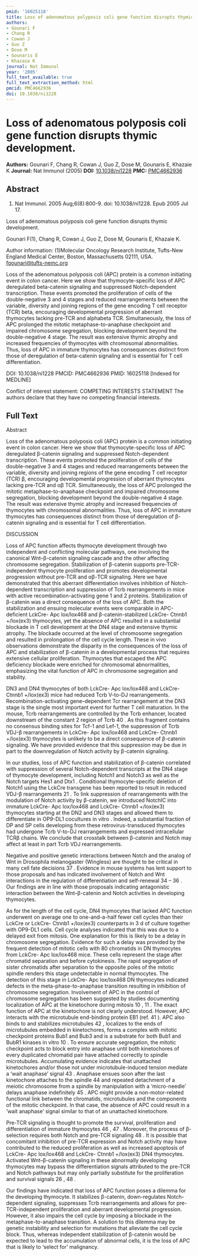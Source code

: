 ```yaml
---
pmid: '16025118'
title: Loss of adenomatous polyposis coli gene function disrupts thymic development.
authors:
- Gounari F
- Chang R
- Cowan J
- Guo Z
- Dose M
- Gounaris E
- Khazaie K
journal: Nat Immunol
year: '2005'
full_text_available: true
full_text_extraction_method: html
pmcid: PMC4662936
doi: 10.1038/ni1228
---
```


# Loss of adenomatous polyposis coli gene function disrupts thymic development.
**Authors:** Gounari F, Chang R, Cowan J, Guo Z, Dose M, Gounaris E, Khazaie K
**Journal:** Nat Immunol (2005)
**DOI:** [10.1038/ni1228](https://doi.org/10.1038/ni1228)
**PMC:** [PMC4662936](https://www.ncbi.nlm.nih.gov/pmc/articles/PMC4662936/)

## Abstract

1. Nat Immunol. 2005 Aug;6(8):800-9. doi: 10.1038/ni1228. Epub 2005 Jul 17.

Loss of adenomatous polyposis coli gene function disrupts thymic development.

Gounari F(1), Chang R, Cowan J, Guo Z, Dose M, Gounaris E, Khazaie K.

Author information:
(1)Molecular Oncology Research Institute, Tufts-New England Medical Center, 
Boston, Massachusetts 02111, USA. fgounari@tufts-nemc.org

Loss of the adenomatous polyposis coli (APC) protein is a common initiating 
event in colon cancer. Here we show that thymocyte-specific loss of APC 
deregulated beta-catenin signaling and suppressed Notch-dependent transcription. 
These events promoted the proliferation of cells of the double-negative 3 and 4 
stages and reduced rearrangements between the variable, diversity and joining 
regions of the gene encoding T cell receptor (TCR) beta, encouraging 
developmental progression of aberrant thymocytes lacking pre-TCR and alphabeta 
TCR. Simultaneously, the loss of APC prolonged the mitotic metaphase-to-anaphase 
checkpoint and impaired chromosome segregation, blocking development beyond the 
double-negative 4 stage. The result was extensive thymic atrophy and increased 
frequencies of thymocytes with chromosomal abnormalities. Thus, loss of APC in 
immature thymocytes has consequences distinct from those of deregulation of 
beta-catenin signaling and is essential for T cell differentiation.

DOI: 10.1038/ni1228
PMCID: PMC4662936
PMID: 16025118 [Indexed for MEDLINE]

Conflict of interest statement: COMPETING INTERESTS STATEMENT The authors 
declare that they have no competing financial interests.

## Full Text

Abstract

Loss of the adenomatous polyposis coli (APC) protein is a common initiating event in colon cancer. Here we show that thymocyte-specific loss of APC deregulated β-catenin signaling and suppressed Notch-dependent transcription. These events promoted the proliferation of cells of the double-negative 3 and 4 stages and reduced rearrangements between the variable, diversity and joining regions of the gene encoding T cell receptor (TCR) β, encouraging developmental progression of aberrant thymocytes lacking pre-TCR and αβ TCR. Simultaneously, the loss of APC prolonged the mitotic metaphase-to-anaphase checkpoint and impaired chromosome segregation, blocking development beyond the double-negative 4 stage. The result was extensive thymic atrophy and increased frequencies of thymocytes with chromosomal abnormalities. Thus, loss of APC in immature thymocytes has consequences distinct from those of deregulation of β-catenin signaling and is essential for T cell differentiation.

DISCUSSION

Loss of APC function affects thymocyte development through two independent and conflicting molecular pathways, one involving the canonical Wnt–β-catenin signaling cascade and the other affecting chromosome segregation. Stabilization of β-catenin supports pre-TCR-independent thymocyte proliferation and promotes developmental progression without pre-TCR and αβ-TCR signaling. Here we have demonstrated that this aberrant differentiation involves inhibition of Notch-dependent transcription and suppression of Tcrb rearrangements in mice with active recombination-activating gene 1 and 2 proteins. Stabilization of β-catenin was a direct consequence of the loss of APC. Both the stabilization and ensuing molecular events were comparable in APC-deficient LckCre- Apc lox/lox468 and β-catenin-stabilized LckCre- Ctnnb1 +/lox(ex3) thymocytes, yet the absence of APC resulted in a substantial blockade in T cell development at the DN4 stage and extensive thymic atrophy. The blockade occurred at the level of chromosome segregation and resulted in prolongation of the cell cycle length. These in vivo observations demonstrate the disparity in the consequences of the loss of APC and stabilization of β-catenin in a developmental process that requires extensive cellular proliferation. Thymocytes that escaped the APC deficiency blockade were enriched for chromosomal abnormalities, emphasizing the vital function of APC in chromosome segregation and stability.

DN3 and DN4 thymocytes of both LckCre- Apc lox/lox468 and LckCre- Ctnnb1 +/lox(ex3) mice had reduced Tcrb V-to-DJ rearrangements. Recombination-activating gene–dependent Tcr rearrangement at the DN3 stage is the single most important event for further T cell maturation. In the mouse, Tcrb rearrangements are controlled by the Tcrb enhancer, located downstream of the constant 2 region of Tcrb 40 . As this fragment contains no consensus binding sites for Tcf-1 and Lef-1, the suppression of Tcrb VDJ-β rearrangements in LckCre- Apc lox/lox468 and LckCre- Ctnnb1 +/lox(ex3) thymocytes is unlikely to be a direct consequence of β-catenin signaling. We have provided evidence that this suppression may be due in part to the downregulation of Notch activity by β-catenin signaling.

In our studies, loss of APC function and stabilization of β-catenin correlated with suppression of several Notch-dependent transcripts at the DN4 stage of thymocyte development, including Notch1 and Notch3 as well as the Notch targets Hes1 and Dtx1 . Conditional thymocyte-specific deletion of Notch1 using the LckCre transgene has been reported to result in reduced VDJ-β rearrangements 21 . To link suppression of rearrangements with the modulation of Notch activity by β-catenin, we introduced NotchIC into immature LckCre- Apc lox/lox468 and LckCre- Ctnnb1 +/lox(ex3) thymocytes starting at the DN2 and DN3 stages and allowed them to differentiate in OP9-DL1 cocultures in vitro . Indeed, a substantial fraction of DP and SP cells developing from these retrovirus-transduced thymocytes had undergone Tcrb V-to-DJ rearrangements and expressed intracellular TCRβ chains. We conclude that crosstalk between β-catenin and Notch may affect at least in part Tcrb VDJ rearrangements.

Negative and positive genetic interactions between Notch and the analog of Wnt in Drosophila melanogaster (Wingless) are thought to be critical in many cell fate decisions 37 . Evidence in mouse systems has lent support to those proposals and has indicated involvement of Notch and Wnt interactions in the regulation of differentiation and self-renewal 34 – 36 . Our findings are in line with those proposals indicating antagonistic interaction between the Wnt–β-catenin and Notch activities in developing thymocytes.

As for the length of the cell cycle, DN4 thymocytes that lacked APC function underwent on average one to one-and-a-half fewer cell cycles than their LckCre or LckCre- Ctnnb1 +/lox(ex3) counterparts in 3 d of culture together with OP9-DL1 cells. Cell cycle analyses indicated that this was due to a delayed exit from mitosis. One explanation for this is likely to be a delay in chromosome segregation. Evidence for such a delay was provided by the frequent detection of mitotic cells with 80 chromatids in DN thymocytes from LckCre- Apc lox/lox468 mice. These cells represent the stage after chromatid separation and before cytokinesis. The rapid segregation of sister chromatids after separation to the opposite poles of the mitotic spindle renders this stage undetectable in normal thymocytes. The detection of this stage in LckCre- Apc lox/lox468 DN thymocytes indicated defects in the meta-phase-to-anaphase transition resulting in inhibition of chromosome segregation. Involvement of APC in the control of chromosome segregation has been suggested by studies documenting localization of APC at the kinetochore during mitosis 10 , 11 . The exact function of APC at the kinetochore is not clearly understood. However, APC interacts with the microtubule end-binding protein EB1 (ref. 41 ). APC also binds to and stabilizes microtubules 42 , localizes to the ends of microtubules embedded in kinetochores, forms a complex with mitotic checkpoint proteins Bub1 and Bub3 and is a substrate for both Bub1 and BubR1 kinases in vitro 10 . To ensure accurate segregation, the mitotic checkpoint acts to block entry into anaphase until both kinetochores of every duplicated chromatid pair have attached correctly to spindle microtubules. Accumulating evidence indicates that unattached kinetochores and/or those not under microtubule-induced tension mediate a ‘wait anaphase’ signal 43 . Anaphase ensues soon after the last kinetochore attaches to the spindle 44 and repeated detachment of a meiotic chromosome from a spindle by manipulation with a ‘micro-needle’ delays anaphase indefinitely 45 . APC might provide a non-motor-related functional link between the chromatids, microtubules and the components of the mitotic checkpoint. In that case, the absence of APC could result in a ‘wait anaphase’ signal similar to that of an unattached kinetochore.

Pre-TCR signaling is thought to promote the survival, proliferation and differentiation of immature thymocytes 46 , 47 . Moreover, the process of β-selection requires both Notch and pre-TCR signaling 48 . It is possible that concomitant inhibition of pre-TCR expression and Notch activity may have contributed to the reduced proliferation as well as increased apoptosis of LckCre- Apc lox/lox468 and LckCre- Ctnnb1 +/lox(ex3) DN4 thymocytes. Activated Wnt–β-catenin signaling in these abnormally developing thymocytes may bypass the differentiation signals attributed to the pre-TCR and Notch pathways but may only partially substitute for the proliferation and survival signals 26 , 48 .

Our findings have indicated that loss of APC function poses a dilemma for the developing thymocyte. It stabilizes β-catenin, down-regulates Notch-dependent signaling, suppresses Tcrb rearrangements and allows for pre-TCR-independent proliferation and aberrant developmental progression. However, it also impairs the cell cycle by imposing a blockade in the metaphase-to-anaphase transition. A solution to this dilemma may be genetic instability and selection for mutations that alleviate the cell cycle block. Thus, whereas independent stabilization of β-catenin would be expected to lead to the accumulation of abnormal cells, it is the loss of APC that is likely to ‘select for’ malignancy.
